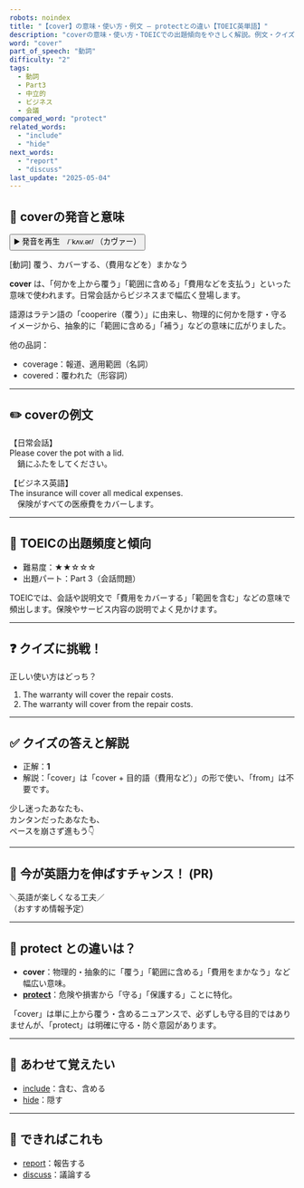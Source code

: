 ```yaml
---
robots: noindex
title: "【cover】の意味・使い方・例文 ― protectとの違い【TOEIC英単語】"
description: "coverの意味・使い方・TOEICでの出題傾向をやさしく解説。例文・クイズ付きでprotectとの違いもわかりやすく学べます。"
word: "cover"
part_of_speech: "動詞"
difficulty: "2"
tags:
  - 動詞
  - Part3
  - 中立的
  - ビジネス
  - 会議
compared_word: "protect"
related_words:
  - "include"
  - "hide"
next_words:
  - "report"
  - "discuss"
last_update: "2025-05-04"
---
```


## 🔰 coverの発音と意味

<button class="play-audio" onclick="playTTS('cover')">
  <span class="play-audio-main">
    ▶️ 発音を再生　/ˈkʌv.ər/
  </span>
  <span class="play-audio-sub">
    （カヴァー）
  </span>
</button>

[動詞] 覆う、カバーする、（費用などを）まかなう

**cover** は、「何かを上から覆う」「範囲に含める」「費用などを支払う」といった意味で使われます。日常会話からビジネスまで幅広く登場します。

語源はラテン語の「cooperire（覆う）」に由来し、物理的に何かを隠す・守るイメージから、抽象的に「範囲に含める」「補う」などの意味に広がりました。

他の品詞：  
- coverage：報道、適用範囲（名詞）
- covered：覆われた（形容詞）

---

## ✏️ coverの例文

【日常会話】  
Please cover the pot with a lid.  
　鍋にふたをしてください。

【ビジネス英語】  
The insurance will cover all medical expenses.  
　保険がすべての医療費をカバーします。

---

## 🎯 TOEICの出題頻度と傾向

- 難易度：★★☆☆☆
- 出題パート：Part 3（会話問題）

TOEICでは、会話や説明文で「費用をカバーする」「範囲を含む」などの意味で頻出します。保険やサービス内容の説明でよく見かけます。

---

## ❓ クイズに挑戦！

正しい使い方はどっち？

1. The warranty will cover the repair costs.  
2. The warranty will cover from the repair costs.

---

## ✅ クイズの答えと解説

- 正解：**1**
- 解説：「cover」は「cover + 目的語（費用など）」の形で使い、「from」は不要です。

少し迷ったあなたも、  
カンタンだったあなたも、  
ペースを崩さず進もう👇️

---

## 🚀 今が英語力を伸ばすチャンス！ (PR)

<div class="info-center">
＼英語が楽しくなる工夫／<br>  
（おすすめ情報予定）
</div>

---

## 🤔  protect との違いは？

- **cover**：物理的・抽象的に「覆う」「範囲に含める」「費用をまかなう」など幅広い意味。
- **[protect](/word/protect)**：危険や損害から「守る」「保護する」ことに特化。

「cover」は単に上から覆う・含めるニュアンスで、必ずしも守る目的ではありませんが、「protect」は明確に守る・防ぐ意図があります。

---

## 🧩 あわせて覚えたい

- [include](/word/include)：含む、含める
- [hide](/word/hide)：隠す

---

## 📖 できればこれも

- [report](/word/report)：報告する
- [discuss](/word/discuss)：議論する

<!-- cvid: aid18_bid25 -->
